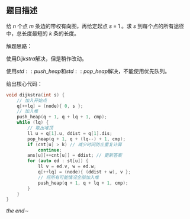 ## 题目描述

给 $n$ 个点 $m$ 条边的带权有向图，再给定起点 $s\;=\;1$ 。求 $s$ 到每个点的所有途径中，总长度最短的 $k$ 条的长度。



解题思路：

使用$Dijkstra$解决，但是稍作改动。

使用$std::push\_heap$和$std::pop\_heap$解决，不能使用优先队列。

给出核心代码：

```c++
void dijkstra(int s) {
  	// 加入开始点
    q[++lq] = (node){ 0, s };
  	// 加入堆
    push_heap(q + 1, q + lq + 1, cmp);
    while (lq) {
      	// 取出堆顶
        ll u = q[1].u, ddist = q[1].dis;
        pop_heap(q + 1, q + (lq--) + 1, cmp);
        if (cnt[u] > k) // 减少时间防止重复计算
            continue;
        ans[u][++cnt[u]] = ddist; // 更新答案
        for (auto ed : st[u]) {
            ll v = ed.v, w = ed.w;
            q[++lq] = (node){ (ddist + w), v };
          	// 将所有可能情况全部加入堆
            push_heap(q + 1, q + lq + 1, cmp);
        }
    }
}
```

$the\;end\sim$